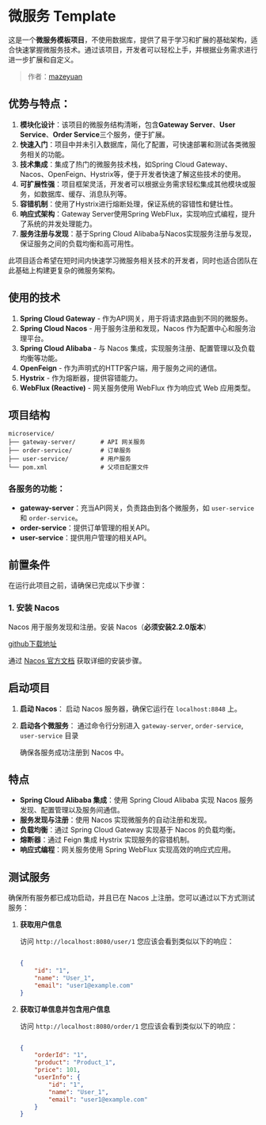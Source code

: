 # 微服务 Template

这是一个**微服务模板项目**，不使用数据库，提供了易于学习和扩展的基础架构，适合快速掌握微服务技术。通过该项目，开发者可以轻松上手，并根据业务需求进行进一步扩展和自定义。

> 作者：[mazeyuan](https://github.com/itmzy)

## 优势与特点：

1. **模块化设计**：该项目的微服务结构清晰，包含**Gateway Server**、**User Service**、**Order Service**三个服务，便于扩展。
2. **快速入门**：项目中并未引入数据库，简化了配置，可快速部署和测试各类微服务相关的功能。
3. **技术集成**：集成了热门的微服务技术栈，如Spring Cloud Gateway、Nacos、OpenFeign、Hystrix等，便于开发者快速了解这些技术的使用。
4. **可扩展性强**：项目框架灵活，开发者可以根据业务需求轻松集成其他模块或服务，如数据库、缓存、消息队列等。
5. **容错机制**：使用了Hystrix进行熔断处理，保证系统的容错性和健壮性。
6. **响应式架构**：Gateway Server使用Spring WebFlux，实现响应式编程，提升了系统的并发处理能力。
7. **服务注册与发现**：基于Spring Cloud Alibaba与Nacos实现服务注册与发现，保证服务之间的负载均衡和高可用性。

此项目适合希望在短时间内快速学习微服务相关技术的开发者，同时也适合团队在此基础上构建更复杂的微服务架构。

## 使用的技术

1. **Spring Cloud Gateway** - 作为API网关，用于将请求路由到不同的微服务。
2. **Spring Cloud Nacos** - 用于服务注册和发现，Nacos 作为配置中心和服务治理平台。
3. **Spring Cloud Alibaba** - 与 Nacos 集成，实现服务注册、配置管理以及负载均衡等功能。
4. **OpenFeign** - 作为声明式的HTTP客户端，用于服务之间的通信。
5. **Hystrix** - 作为熔断器，提供容错能力。
6. **WebFlux (Reactive)** - 网关服务使用 WebFlux 作为响应式 Web 应用类型。

## 项目结构

```
microservice/
├── gateway-server/       # API 网关服务
├── order-service/        # 订单服务
├── user-service/         # 用户服务
└── pom.xml               # 父项目配置文件
```

### 各服务的功能：

- **gateway-server**：充当API网关，负责路由到各个微服务，如 `user-service` 和 `order-service`。
- **order-service**：提供订单管理的相关API。
- **user-service**：提供用户管理的相关API。

## 前置条件

在运行此项目之前，请确保已完成以下步骤：

### 1. 安装 Nacos

Nacos 用于服务发现和注册。安装 Nacos（**必须安装2.2.0版本**）

[github下载地址](https://github.com/alibaba/nacos/releases/tag/2.2.0) 

通过 [Nacos 官方文档](https://nacos.io) 获取详细的安装步骤。

## 启动项目

1. **启动 Nacos**： 启动 Nacos 服务器，确保它运行在 `localhost:8848` 上。

2. **启动各个微服务**： 通过命令行分别进入 `gateway-server`, `order-service`, `user-service` 目录

    确保各服务成功注册到 Nacos 中。

## 特点

- **Spring Cloud Alibaba 集成**：使用 Spring Cloud Alibaba 实现 Nacos 服务发现、配置管理以及服务间通信。
- **服务发现与注册**：使用 Nacos 实现微服务的自动注册和发现。
- **负载均衡**：通过 Spring Cloud Gateway 实现基于 Nacos 的负载均衡。
- **熔断器**：通过 Feign 集成 Hystrix 实现服务的容错机制。
- **响应式编程**：网关服务使用 Spring WebFlux 实现高效的响应式应用。

## 测试服务

确保所有服务都已成功启动，并且已在 Nacos 上注册。您可以通过以下方式测试服务：

1. **获取用户信息**

    访问 `http://localhost:8080/user/1`
    您应该会看到类似以下的响应：

    ```json
    
    {
        "id": "1",
        "name": "User_1",
        "email": "user1@example.com"
    }
    ```

2. **获取订单信息并包含用户信息**

    访问 `http://localhost:8080/order/1`
    您应该会看到类似以下的响应：

    ```json
    
    {
        "orderId": "1",
        "product": "Product_1",
        "price": 101,
        "userInfo": {
            "id": "1",
            "name": "User_1",
            "email": "user1@example.com"
        }
    }
    ```

